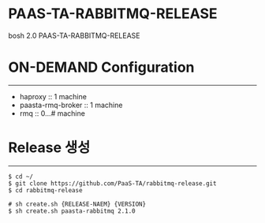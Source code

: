 # PAAS-TA-RABBITMQ-RELEASE
bosh 2.0 PAAS-TA-RABBITMQ-RELEASE


# ON-DEMAND Configuration
------------------------
- haproxy :: 1 machine
- paasta-rmq-broker :: 1 machine
- rmq :: 0...# machine 


# Release 생성
------------------------

````
$ cd ~/
$ git clone https://github.com/PaaS-TA/rabbitmq-release.git
$ cd rabbitmq-release

# sh create.sh {RELEASE-NAEM} {VERSION}
$ sh create.sh paasta-rabbitmq 2.1.0
````
